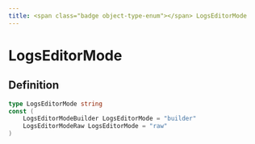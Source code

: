 ```yaml
---
title: <span class="badge object-type-enum"></span> LogsEditorMode
---
```

# <span class="badge object-type-enum"></span> LogsEditorMode

## Definition

```go
type LogsEditorMode string
const (
	LogsEditorModeBuilder LogsEditorMode = "builder"
	LogsEditorModeRaw LogsEditorMode = "raw"
)

```
